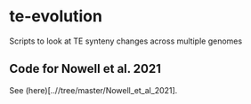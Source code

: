# te-evolution
Scripts to look at TE synteny changes across multiple genomes

## Code for Nowell et al. 2021
See (here)[..//tree/master/Nowell_et_al_2021].
